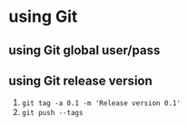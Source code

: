 # using Git
## using Git global user/pass
## using Git release version
1.  `git tag -a 0.1 -m 'Release version 0.1'`
2.  `git push --tags`